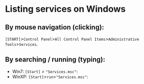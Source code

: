 # Listing services on Windows

## By mouse navigation (clicking):

`[START]`>`Control Panel`>`All Control Panel Items`>`Administrative Tools`>`Services`.

## By searching / running (typing):

- Win7: `[Start]` > `"Services.msc"`:
- WinXP: `[Start]`>`run`>`"Services.msc"`:
